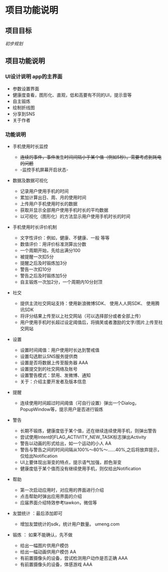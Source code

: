 # 项目功能说明

## 项目目标
*初步规划*

## 项目功能说明

### UI设计说明 app的主界面

-	参数设置界面
-	健康度查看，图形化、直观，低和高要有不同的UI，提示音等
-	自主锻炼
-	绘制折线图
-	分享到SNS
-	关于作者

### 功能说明

- 手机使用时长监控 
    
    * <strike>连续的事件，事件发生时间间隔小于某个值（例如5秒）。需要考虑到耗电的问题</strike>
    * -监控手机屏幕开启状态-
    
- 数据及数据可视化

    * 记录用户使用手机的时间
    * 累加计算出日、周、月的使用时间
    * 上传用户手机使用时长的数据
    * 获取并显示全部用户使用手机时长的平均数据
    * 以可视化（图形化）的方法显示用户使用手机时长的时间 


- 手机使用时长评价机制

	* 文字性评价：例如，健康、不健康、一般 等等
	* 数值评价：用评价标准测算出分数
	* 一个周期开始，先给出满分100
	* 被提醒一次扣5分
	* 提醒之后及时锻炼加3分
	* 警告一次扣10分
	* 警告之后及时锻炼加5分
	* 自主锻炼一次加2分，一个周期内10分封顶

- 社交

	* 提供主流社交网站支持：使用新浪微博SDK、 使用人人网SDK、 使用腾讯SDK
	* 将评分结果上传至以上社交网站（可以选择部分或者全部上传）
	* 用户使用手机时长超过设定阈值后，将搞笑或者激励的文字/图片上传至社交网站
   
- 设置
	* 设置时间阈值：用户使用时长达到警戒值 
	* 设置勾选默认SNS服务提供商
	* 设置是否将数据上传至服务器 AAA
 	* 设置提交到的社交网络及账号
  	* 设置警告模式：禁用、发微博、通知
  	* 关于：介绍主要开发者及版本信息 
   
- 提醒
	* 连续使用时间超过时间阈值（可自行设置）弹出一个Dialog，PopupWindow等，提示用户是否进行锻炼

- 警告
	* 长期不锻炼，健康度低于某个值，还在继续连续使用手机，则弹出警告
	* 尝试使用Intent的FLAG_ACTIVITY_NEW_TASK标志弹出Activity
	* 警告以动画的形式给出，如一个运动的小人 AA
	* 警告与警告之间的时间间隔从100%～80%～……40%,之后将放弃提示，仅给出Notification
	* UI上要体现出渐变的特点，提示语气加强，颜色渐变
	* 健康度低于某个值而没有继续使用手机，则仅给出Notification

- 帮助

	* 第一次启动应用时，对应用的界面进行介绍
 	* 点击帮助时弹出应用界面的介绍
  	* 应届界面介绍特效参考tawkon，微信等 
    
- 友盟统计 ：最后添加即可

	* 增加友盟统计的sdk，统计用户数量。 umeng.com 

- 锻炼 ： 如果不能确认，先不做
	* 给出一幅图片供用户模仿
	* 给出一幅动画供用户模仿 AA
	* 有前置摄像头的设备，尝试检测用户动作是否正确 AAA
	* 有前置摄像头的设备，体感游戏 AAA